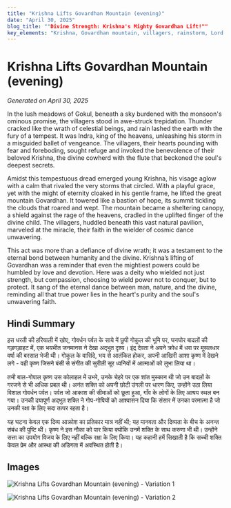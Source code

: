 ```yaml
---
title: "Krishna Lifts Govardhan Mountain (evening)"
date: "April 30, 2025"
blog_title: ""Divine Strength: Krishna's Mighty Govardhan Lift!""
key_elements: "Krishna, Govardhan mountain, villagers, rainstorm, Lord Indra, cows"
---
```


# Krishna Lifts Govardhan Mountain (evening)

*Generated on April 30, 2025*

In the lush meadows of Gokul, beneath a sky burdened with the monsoon's ominous promise, the villagers stood in awe-struck trepidation. Thunder cracked like the wrath of celestial beings, and rain lashed the earth with the fury of a tempest. It was Indra, king of the heavens, unleashing his storm in a misguided ballet of vengeance. The villagers, their hearts pounding with fear and foreboding, sought refuge and invoked the benevolence of their beloved Krishna, the divine cowherd with the flute that beckoned the soul's deepest secrets.

Amidst this tempestuous dread emerged young Krishna, his visage aglow with a calm that rivaled the very storms that circled. With a playful grace, yet with the might of eternity cloaked in his gentle frame, he lifted the great mountain Govardhan. It towered like a bastion of hope, its summit tickling the clouds that roared and wept. The mountain became a sheltering canopy, a shield against the rage of the heavens, cradled in the uplifted finger of the divine child. The villagers, huddled beneath this vast natural pavilion, marveled at the miracle, their faith in the wielder of cosmic dance unwavering.

This act was more than a defiance of divine wrath; it was a testament to the eternal bond between humanity and the divine. Krishna’s lifting of Govardhan was a reminder that even the mightiest powers could be humbled by love and devotion. Here was a deity who wielded not just strength, but compassion, choosing to wield power not to conquer, but to protect. It sang of the eternal dance between man, nature, and the divine, reminding all that true power lies in the heart's purity and the soul's unwavering faith.

## Hindi Summary

इस धरती की हरियाली में खोए, गोवर्धन पर्वत के साये में छुपी गोकुल की भूमि पर, घनघोर बादलों की गड़गड़ाहट में, एक भयभीत जनमानस ने देखा अद्भुत दृश्य। इंद्र देवता ने अपने क्रोध में धरा पर मूसलधार वर्षा की बरसात भेजी थी। गोकुल के वासिंदे, भय से आतंकित होकर, अपनी आखिरी आशा कृष्ण में देखने लगे - वही कृष्ण जिसने बंसी से संगीत की सुरीली सूर ध्वनियों में आत्माओं को लुभा लिया था।

तभी बाल-गोपाल कृष्ण उस कोलाहल में उभरे, उनके चेहरे पर एक शांत मुस्कान थी जो उन बादलों के गरजने से भी अधिक प्रबल थी। अनंत शक्ति को अपनी छोटी उंगली पर धारण किए, उन्होंने उठा लिया विशाल गोवर्धन पर्वत। पर्वत जो आकाश की सीमाओं को छूता हुआ, गाँव के लोगों के लिए आश्रय स्थल बन गया। उनकी दयापूर्ण अद्भुत शक्ति ने गोप-गोपियों को आश्वासन दिया कि संसार में उनका परमात्मा है जो उनकी रक्षा के लिए सदा तत्पर रहता है।

यह घटना केवल एक दिव्य आक्रोश का प्रतिकार मात्र नहीं थी; यह मानवता और दिव्यता के बीच के अनन्त संबंध की पुष्टि थी। कृष्ण ने इस नौका को पार किया क्योंकि उनमें शक्ति के साथ करुणा भी थी। उन्होंने सत्ता का उपयोग विजय के लिए नहीं बल्कि रक्षा के लिए किया। यह कहानी हमें सिखाती है कि सच्ची शक्ति केवल प्रेम और आस्था की अडिगता में अवस्थित होती है।

## Images

![Krishna Lifts Govardhan Mountain (evening) - Variation 1](https://oaidalleapiprodscus.blob.core.windows.net/private/org-J70Xqapa45MPR5XAo7pBs9K6/user-t32ELGEj2UVajMpjeMSrxF1Z/img-ArMPafsuwYC4Rd2W0oZNi049.png?st=2025-04-30T11%3A37%3A49Z&se=2025-04-30T13%3A37%3A49Z&sp=r&sv=2024-08-04&sr=b&rscd=inline&rsct=image/png&skoid=cc612491-d948-4d2e-9821-2683df3719f5&sktid=a48cca56-e6da-484e-a814-9c849652bcb3&skt=2025-04-30T01%3A04%3A22Z&ske=2025-05-01T01%3A04%3A22Z&sks=b&skv=2024-08-04&sig=uE9aaUYbTrfwdhAUOdSl1U7vMxmJXGzd%2BNJDUO/AQ2s%3D)

![Krishna Lifts Govardhan Mountain (evening) - Variation 2](https://oaidalleapiprodscus.blob.core.windows.net/private/org-J70Xqapa45MPR5XAo7pBs9K6/user-t32ELGEj2UVajMpjeMSrxF1Z/img-zqSwr5ss6vy7WKrURuMENoI0.png?st=2025-04-30T11%3A38%3A13Z&se=2025-04-30T13%3A38%3A13Z&sp=r&sv=2024-08-04&sr=b&rscd=inline&rsct=image/png&skoid=cc612491-d948-4d2e-9821-2683df3719f5&sktid=a48cca56-e6da-484e-a814-9c849652bcb3&skt=2025-04-30T00%3A23%3A33Z&ske=2025-05-01T00%3A23%3A33Z&sks=b&skv=2024-08-04&sig=zX0N0jG4yS2MMFz/39Hbx7DXRTLYPeNhsIdf%2BDCqhFc%3D)
